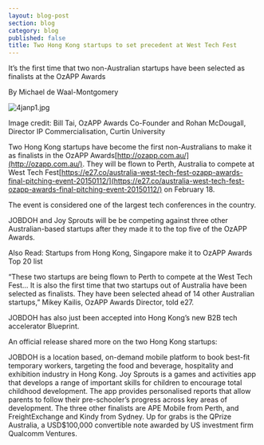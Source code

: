 ```yaml
---
layout: blog-post
section: blog
category: blog
published: false
title: Two Hong Kong startups to set precedent at West Tech Fest
---
```

It’s the first time that two non-Australian startups have been selected as finalists at the OzAPP Awards

By Michael de Waal-Montgomery

![4janp1.jpg]({{site.baseurl}}/media/4janp1.jpg)

Image credit: Bill Tai, OzAPP Awards Co-Founder and Rohan McDougall, Director IP Commercialisation, Curtin University

Two Hong Kong startups have become the first non-Australians to make it as finalists in the OzAPP Awards[http://ozapp.com.au/](http://ozapp.com.au/). They will be flown to Perth, Australia to compete at West Tech Fest[https://e27.co/australia-west-tech-fest-ozapp-awards-final-pitching-event-20150112/](https://e27.co/australia-west-tech-fest-ozapp-awards-final-pitching-event-20150112/) on February 18.

The event is considered one of the largest tech conferences in the country.

JOBDOH and Joy Sprouts will be be competing against three other Australian-based startups after they made it to the top five of the OzAPP Awards.



Also Read: Startups from Hong Kong, Singapore make it to OzAPP Awards Top 20 list

“These two startups are being flown to Perth to compete at the West Tech Fest… It is also the first time that two startups out of Australia have been selected as finalists. They have been selected ahead of 14 other Australian startups,” Mikey Kailis, OzAPP Awards Director, told e27.

JOBDOH has also just been accepted into Hong Kong’s new B2B tech accelerator Blueprint.

An official release shared more on the two Hong Kong startups:

JOBDOH is a location based, on-demand mobile platform to book best-fit temporary workers, targeting the food and beverage, hospitality and exhibition industry in Hong Kong.
Joy Sprouts is a games and activities app that develops a range of important skills for children to encourage total childhood development. The app provides personalised reports that allow parents to follow their pre-schooler’s progress across key areas of development.
The three other finalists are APE Mobile from Perth, and FreightExchange and Kindy from Sydney. Up for grabs is the QPrize Australia, a USD$100,000 convertible note awarded by US investment firm Qualcomm Ventures.